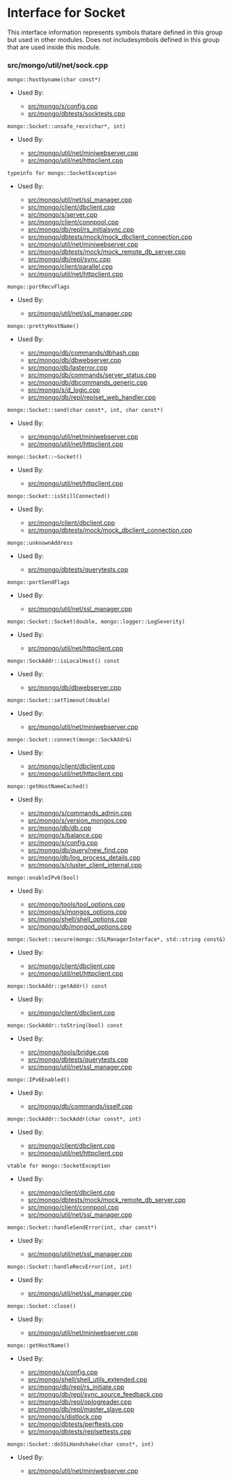
# Interface for Socket
This interface information represents symbols thatare defined in this group but used in other modules.  Does not includesymbols defined in this group that are used inside this module.

### src/mongo/util/net/sock.cpp

<div></div>

    mongo::hostbyname(char const*)

- Used By:

    - [src/mongo/s/config.cpp](../../../sharding/sharding)
    - [src/mongo/dbtests/socktests.cpp](../../../tests/unit\_tests)

<div></div>

    mongo::Socket::unsafe_recv(char*, int)

- Used By:

    - [src/mongo/util/net/miniwebserver.cpp](../../../network/web\_server)
    - [src/mongo/util/net/httpclient.cpp](../../../network/rest\_client)

<div></div>

    typeinfo for mongo::SocketException

- Used By:

    - [src/mongo/util/net/ssl\_manager.cpp](../../../network/ssl)
    - [src/mongo/client/dbclient.cpp](../../../network/cpp\_client\_driver)
    - [src/mongo/s/server.cpp](../../../process\_management/mongos\_and\_mongod\_mains)
    - [src/mongo/client/connpool.cpp](../../../network/cpp\_client\_driver)
    - [src/mongo/db/repl/rs\_initialsync.cpp](../../../replication/replication)
    - [src/mongo/dbtests/mock/mock\_dbclient\_connection.cpp](../../../tests/unit\_tests)
    - [src/mongo/util/net/miniwebserver.cpp](../../../network/web\_server)
    - [src/mongo/dbtests/mock/mock\_remote\_db\_server.cpp](../../../tests/unit\_tests)
    - [src/mongo/db/repl/sync.cpp](../../../replication/replication)
    - [src/mongo/client/parallel.cpp](../../../network/cpp\_client\_driver)
    - [src/mongo/util/net/httpclient.cpp](../../../network/rest\_client)

<div></div>

    mongo::portRecvFlags

- Used By:

    - [src/mongo/util/net/ssl\_manager.cpp](../../../network/ssl)

<div></div>

    mongo::prettyHostName()

- Used By:

    - [src/mongo/db/commands/dbhash.cpp](../../../queries/database\_commands)
    - [src/mongo/db/dbwebserver.cpp](../../../network/web\_server)
    - [src/mongo/db/lasterror.cpp](../../../network/cpp\_client\_driver)
    - [src/mongo/db/commands/server\_status.cpp](../../../queries/database\_commands)
    - [src/mongo/db/dbcommands\_generic.cpp](../../../queries/database\_commands)
    - [src/mongo/s/d\_logic.cpp](../../../sharding/writeback\_listener)
    - [src/mongo/db/repl/replset\_web\_handler.cpp](../../../replication/replication)

<div></div>

    mongo::Socket::send(char const*, int, char const*)

- Used By:

    - [src/mongo/util/net/miniwebserver.cpp](../../../network/web\_server)
    - [src/mongo/util/net/httpclient.cpp](../../../network/rest\_client)

<div></div>

    mongo::Socket::~Socket()

- Used By:

    - [src/mongo/util/net/httpclient.cpp](../../../network/rest\_client)

<div></div>

    mongo::Socket::isStillConnected()

- Used By:

    - [src/mongo/client/dbclient.cpp](../../../network/cpp\_client\_driver)
    - [src/mongo/dbtests/mock/mock\_dbclient\_connection.cpp](../../../tests/unit\_tests)

<div></div>

    mongo::unknownAddress

- Used By:

    - [src/mongo/dbtests/querytests.cpp](../../../tests/unit\_tests)

<div></div>

    mongo::portSendFlags

- Used By:

    - [src/mongo/util/net/ssl\_manager.cpp](../../../network/ssl)

<div></div>

    mongo::Socket::Socket(double, mongo::logger::LogSeverity)

- Used By:

    - [src/mongo/util/net/httpclient.cpp](../../../network/rest\_client)

<div></div>

    mongo::SockAddr::isLocalHost() const

- Used By:

    - [src/mongo/db/dbwebserver.cpp](../../../network/web\_server)

<div></div>

    mongo::Socket::setTimeout(double)

- Used By:

    - [src/mongo/util/net/miniwebserver.cpp](../../../network/web\_server)

<div></div>

    mongo::Socket::connect(mongo::SockAddr&)

- Used By:

    - [src/mongo/client/dbclient.cpp](../../../network/cpp\_client\_driver)
    - [src/mongo/util/net/httpclient.cpp](../../../network/rest\_client)

<div></div>

    mongo::getHostNameCached()

- Used By:

    - [src/mongo/s/commands\_admin.cpp](../../../sharding/sharding)
    - [src/mongo/s/version\_mongos.cpp](../../../sharding/sharding)
    - [src/mongo/db/db.cpp](../../../process\_management/mongos\_and\_mongod\_mains)
    - [src/mongo/s/balance.cpp](../../../sharding/sharding)
    - [src/mongo/s/config.cpp](../../../sharding/sharding)
    - [src/mongo/db/query/new\_find.cpp](../../../queries/core\_query\_system)
    - [src/mongo/db/log\_process\_details.cpp](../../../process\_management/logging\_system)
    - [src/mongo/s/cluster\_client\_internal.cpp](../../../sharding/sharding)

<div></div>

    mongo::enableIPv6(bool)

- Used By:

    - [src/mongo/tools/tool\_options.cpp](../../../tools/tools)
    - [src/mongo/s/mongos\_options.cpp](../../../process\_management/mongos\_and\_mongod\_mains)
    - [src/mongo/shell/shell\_options.cpp](../../../mongo\_shell/mongo\_shell)
    - [src/mongo/db/mongod\_options.cpp](../../../process\_management/mongos\_and\_mongod\_mains)

<div></div>

    mongo::Socket::secure(mongo::SSLManagerInterface*, std::string const&)

- Used By:

    - [src/mongo/client/dbclient.cpp](../../../network/cpp\_client\_driver)
    - [src/mongo/util/net/httpclient.cpp](../../../network/rest\_client)

<div></div>

    mongo::SockAddr::getAddr() const

- Used By:

    - [src/mongo/client/dbclient.cpp](../../../network/cpp\_client\_driver)

<div></div>

    mongo::SockAddr::toString(bool) const

- Used By:

    - [src/mongo/tools/bridge.cpp](../../../tools/tools)
    - [src/mongo/dbtests/querytests.cpp](../../../tests/unit\_tests)
    - [src/mongo/util/net/ssl\_manager.cpp](../../../network/ssl)

<div></div>

    mongo::IPv6Enabled()

- Used By:

    - [src/mongo/db/commands/isself.cpp](../../../queries/database\_commands)

<div></div>

    mongo::SockAddr::SockAddr(char const*, int)

- Used By:

    - [src/mongo/client/dbclient.cpp](../../../network/cpp\_client\_driver)
    - [src/mongo/util/net/httpclient.cpp](../../../network/rest\_client)

<div></div>

    vtable for mongo::SocketException

- Used By:

    - [src/mongo/client/dbclient.cpp](../../../network/cpp\_client\_driver)
    - [src/mongo/dbtests/mock/mock\_remote\_db\_server.cpp](../../../tests/unit\_tests)
    - [src/mongo/client/connpool.cpp](../../../network/cpp\_client\_driver)
    - [src/mongo/util/net/ssl\_manager.cpp](../../../network/ssl)

<div></div>

    mongo::Socket::handleSendError(int, char const*)

- Used By:

    - [src/mongo/util/net/ssl\_manager.cpp](../../../network/ssl)

<div></div>

    mongo::Socket::handleRecvError(int, int)

- Used By:

    - [src/mongo/util/net/ssl\_manager.cpp](../../../network/ssl)

<div></div>

    mongo::Socket::close()

- Used By:

    - [src/mongo/util/net/miniwebserver.cpp](../../../network/web\_server)

<div></div>

    mongo::getHostName()

- Used By:

    - [src/mongo/s/config.cpp](../../../sharding/sharding)
    - [src/mongo/shell/shell\_utils\_extended.cpp](../../../mongo\_shell/mongo\_shell)
    - [src/mongo/db/repl/rs\_initiate.cpp](../../../replication/replication)
    - [src/mongo/db/repl/sync\_source\_feedback.cpp](../../../replication/replication)
    - [src/mongo/db/repl/oplogreader.cpp](../../../replication/replication)
    - [src/mongo/db/repl/master\_slave.cpp](../../../replication/replication)
    - [src/mongo/s/distlock.cpp](../../../sharding/sharding)
    - [src/mongo/dbtests/perftests.cpp](../../../tests/unit\_tests)
    - [src/mongo/dbtests/replsettests.cpp](../../../tests/unit\_tests)

<div></div>

    mongo::Socket::doSSLHandshake(char const*, int)

- Used By:

    - [src/mongo/util/net/miniwebserver.cpp](../../../network/web\_server)
